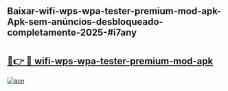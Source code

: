 ## Baixar-wifi-wps-wpa-tester-premium-mod-apk-Apk-sem-anúncios-desbloqueado-completamente-2025-#i7any

# <h2><a href="https://ainizakaria.my?title=wifi-wps-wpa-tester-premium-mod-apk&ref=22M">🔗👉 🔴 wifi-wps-wpa-tester-premium-mod-apk</a></h2>

[![acn](https://github.com/user-attachments/assets/0f9c940e-d8b0-45ae-aac7-cd30a18b3e1c)](https://ainizakaria.my?title=wifi-wps-wpa-tester-premium-mod-apk&ref=22M)

